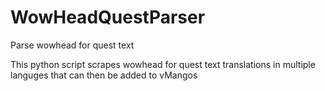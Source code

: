 # WowHeadQuestParser
Parse wowhead for quest text

This python script scrapes wowhead for quest text translations in multiple languges that can then be added to vMangos
